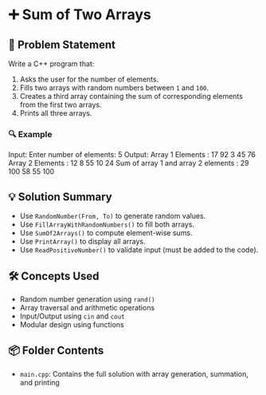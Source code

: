 # ➕ Sum of Two Arrays

## 🧩 Problem Statement
Write a C++ program that:
1. Asks the user for the number of elements.
2. Fills two arrays with random numbers between `1` and `100`.
3. Creates a third array containing the sum of corresponding elements from the first two arrays.
4. Prints all three arrays.

### 🔍 Example
Input:
Enter number of elements: 5
Output:
Array 1 Elements : 17 92 3 45 76 
Array 2 Elements : 12 8 55 10 24 
Sum of array 1 and array 2 elements : 29 100 58 55 100

## 💡 Solution Summary
- Use `RandomNumber(From, To)` to generate random values.
- Use `FillArrayWithRandomNumbers()` to fill both arrays.
- Use `SumOf2Arrays()` to compute element-wise sums.
- Use `PrintArray()` to display all arrays.
- Use `ReadPositiveNumber()` to validate input (must be added to the code).

## 🛠️ Concepts Used
- Random number generation using `rand()`
- Array traversal and arithmetic operations
- Input/Output using `cin` and `cout`
- Modular design using functions

## 📦 Folder Contents
- `main.cpp`: Contains the full solution with array generation, summation, and printing
